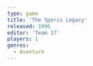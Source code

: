 ```yaml
---
type: game
title: 'The Speris Legacy'
released: 1996
editor: 'Team 17'
players: 1
genres:
  - Aventure
---
```

